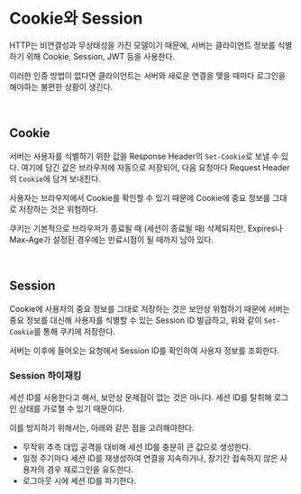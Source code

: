 # Cookie와 Session

HTTP는 비연결성과 무상태성을 가진 모델이기 때문에, 서버는 클라이언트 정보를 식별하기 위해 Cookie, Session, JWT 등을 사용한다.

이러한 인증 방법이 없다면 클라이언트는 서버와 새로운 연결을 맺을 때마다 로그인을 해야하는 불편한 상황이 생긴다.

<br />

## Cookie

서버는 사용자를 식별하기 위한 값을 Response Header의 `Set-Cookie`로 보낼 수 있다. 여기에 담긴 값은 브라우저에 자동으로 저장되어, 다음 요청마다 Request Header의 `Cookie`에 담겨 보내진다.

사용자는 브라우저에서 Cookie를 확인할 수 있기 때문에 Cookie에 중요 정보를 그대로 저장하는 것은 위험하다.

쿠키는 기본적으로 브라우저가 종료될 때 (세션이 종료될 때) 삭제되지만, Expires나 Max-Age가 설정된 경우에는 만료시점이 될 때까지 남아 있다.

<br />

## Session

Cookie에 사용자의 중요 정보를 그대로 저장하는 것은 보안상 위험하기 때문에 서버는 중요 정보를 대신해 사용자를 식별할 수 있는 Session ID 발급하고, 위와 같이 `Set-Cookie`를 통해 쿠키에 저장한다.

서버는 이후에 들어오는 요청에서 Session ID를 확인하여 사용자 정보를 조회한다.

### Session 하이재킹

세션 ID를 사용한다고 해서, 보안상 문제점이 없는 것은 아니다. 세션 ID를 탈취해 로그인 상태를 가로챌 수 있기 때문이다.

이를 방지하기 위해서는, 아래와 같은 점을 고려해야한다.

- 무작위 추측 대입 공격을 대비해 세션 ID를 충분히 큰 값으로 생성한다.
- 일정 주기마다 세션 ID를 재생성하여 연결을 지속하거나, 장기간 접속하지 않은 사용자의 경우 재로그인을 유도한다.
- 로그아웃 시에 세션 ID를 파기한다.
